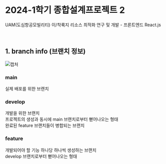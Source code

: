 # 2024-1학기 종합설계프로젝트 2

UAM(도심항공모빌리티) 이/착륙지 리소스 최적화 연구 및 개발 - 프론트엔드
React.js
 
<br/>

## 1. branch info (브랜치 정보)
![캡처](https://github.com/Cheetah-19/uam_knu_frontend/assets/143021741/099e0b47-1013-4411-a27b-038d48090655)
### main
실제 배포를 위한 브랜치

### develop
개발을 위한 브랜치 <br/>
프로젝트의 생성과 동시에 main 브랜치로부터 뻗어나오는 형태 <br/>
완료된 feature 브랜치들이 병합되는 브랜치

### feature
개발되어야 할 기능 하나당 하나씩 생성하는 브랜치 <br/>
develop 브랜치로부터 뻗어나오는 형태
